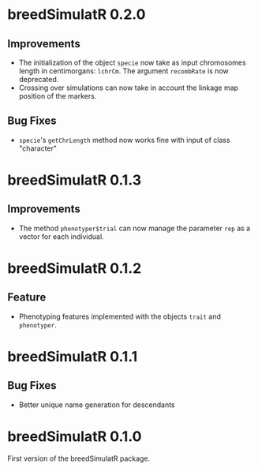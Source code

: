 # breedSimulatR 0.2.0

## Improvements

- The initialization of the object `specie` now take as input chromosomes length in centimorgans: `lchrCm`. The argument `recombRate` is now deprecated.
- Crossing over simulations can now take in account the linkage map position of the markers. 

## Bug Fixes

- `specie`'s `getChrLength` method now works fine with input of class "character"


# breedSimulatR 0.1.3

## Improvements

- The method `phenotyper$trial` can now manage the parameter `rep` as a vector for each individual.

# breedSimulatR 0.1.2

## Feature

- Phenotyping features implemented with the objects `trait` and `phenotyper`.

# breedSimulatR 0.1.1

## Bug Fixes

- Better unique name generation for descendants

# breedSimulatR 0.1.0

First version of the breedSimulatR package.
